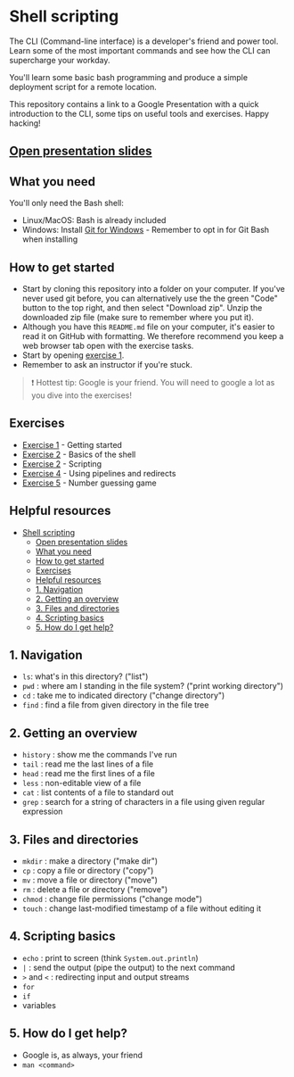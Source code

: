 # Shell scripting

The CLI (Command-line interface) is a developer's friend and power tool. Learn some of the most
important commands and see how the CLI can supercharge your workday.

You'll learn some basic bash programming and produce a simple deployment script for a remote location.

This repository contains a link to a Google Presentation with a quick introduction to the CLI,
some tips on useful tools and exercises. Happy hacking!

## [Open presentation slides](https://docs.google.com/presentation/d/1wk6FrlhRd5BbWKhOHMIrNaCdbVoWNjnjr8Zdp8ieXAQ)

## What you need

You'll only need the Bash shell:

* Linux/MacOS: Bash is already included
* Windows: Install [Git for Windows](https://git-scm.com/download/win) - Remember to opt in for Git Bash when installing

## How to get started

* Start by cloning this repository into a folder on your computer. If you've never used git before, you can alternatively use the the green "Code" button to the top right, and then select "Download zip". Unzip the downloaded zip file (make sure to remember where you put it).  
* Although you have this `README.md` file on your computer, it's easier to read it on GitHub with formatting. We therefore recommend you keep a web browser tab open with the exercise tasks.
* Start by opening [exercise 1](./exercises/exercise-1.md/).
* Remember to ask an instructor if you're stuck.

> :exclamation: Hottest tip: Google is your friend. You will need to google a lot as you dive into the exercises!

## Exercises

- [Exercise 1](./exercises/exercise-1.md/) - Getting started
- [Exercise 2](./exercises/exercise-2.md/) - Basics of the shell
- [Exercise 2](./exercises/exercise-3.md/) - Scripting
- [Exercise 4](./exercises/exercise-5.md/) - Using pipelines and redirects
- [Exercise 5](./exercises/exercise-4.md/) - Number guessing game


## Helpful resources

- [Shell scripting](#shell-scripting)
  - [Open presentation slides](#open-presentation-slides)
  - [What you need](#what-you-need)
  - [How to get started](#how-to-get-started)
  - [Exercises](#exercises)
  - [Helpful resources](#helpful-resources)
  - [1. Navigation](#1-navigation)
  - [2. Getting an overview](#2-getting-an-overview)
  - [3. Files and directories](#3-files-and-directories)
  - [4. Scripting basics](#4-scripting-basics)
  - [5. How do I get help?](#5-how-do-i-get-help)

## 1. Navigation
- `ls`: what's in this directory? ("list")
- `pwd` : where am I standing in the file system? ("print working directory")
- `cd` : take me to indicated directory ("change directory")
- `find` : find a file from given directory in the file tree

## 2. Getting an overview

- `history` : show me the commands I've run
- `tail`  : read me the last lines of a file
- `head` : read me the first lines of a file
- `less` : non-editable view of a file
- `cat` : list contents of a file to standard out
- `grep` : search for a string of characters in a file using given regular expression

## 3. Files and directories

- `mkdir` : make a directory ("make dir")
- `cp` : copy a file or directory ("copy")
- `mv` : move a file or directory ("move")
- `rm` : delete a file or directory ("remove")
- `chmod` : change file permissions ("change mode")
- `touch` : change last-modified timestamp of a file without editing it

## 4. Scripting basics

- `echo` : print to screen (think `System.out.println`)
- `|` : send the output (pipe the output) to the next command
- `>` and `<` : redirecting input and output streams
- `for`
- `if`
- variables

## 5. How do I get help? 

- Google is, as always, your friend
- `man <command>` 
